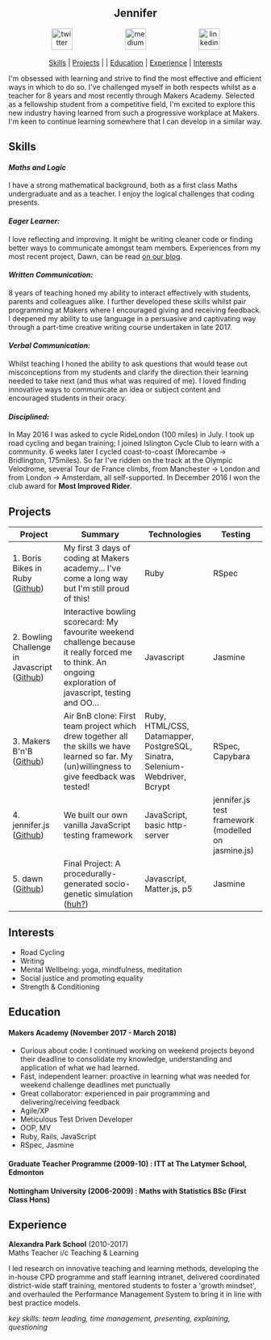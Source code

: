 <h2 align="center"> Jennifer </h2>

<p align="center">
<a href="https://twitter.com/teachlearncode">
<img src="http://goinkscape.com/wp-content/uploads/2015/07/twitter-logo-final.png" alt="twitter" hspace="50" height="42" width="42"></a>

<a href="https://medium.com/@jennifer.elaine.mairead">
<img src="https://static1.squarespace.com/static/53457bcae4b0bc890d496d14/t/568ebeee4bf118e7ef8dbef3/1452195567236/medium_logo_detail_icon.png?format=300w" alt="medium" hspace="50" height="42" width="42"></a>

<a href="https://www.linkedin.com/in/jennifer-em-shepherd/">
<img src="https://www.iconfinder.com/data/icons/free-social-icons/67/linkedin_circle_color-512.png" alt="linkedin" hspace="50" height="42" width="42"></a></p>

<p align="center"> <a href='#skills'>Skills</a> | <a href='#projects'>Projects</a> |  |  <a href='#education'>Education</a> | <a href='#experience'>Experience</a> |  <a href='#interests'>Interests</a> </p>

<!-- [Skills](#skills) | [Projects](#projects) |[Interests](#interests) | [Education](#education) | [Experience](#experience) -->

I'm obsessed with learning and strive to find the most effective and efficient ways in which to do so. I've challenged myself in both respects whilst as a teacher for 8 years and most recently through Makers Academy.  Selected as a fellowship student from a competitive field, I'm excited to explore this new industry having learned from such a progressive workplace at Makers.  I'm keen to continue learning somewhere that I can develop in a similar way.

## Skills

#### *Maths and Logic*
I have a strong mathematical background, both as a first class Maths undergraduate and as a teacher. I enjoy the logical challenges that coding presents.
#### *Eager Learner:*
I love reflecting and improving.  It might be writing cleaner code or finding better ways to communicate amongst team members. Experiences from my most recent project, Dawn, can be read [on our blog](https://medium.com/@dawnmakersacademy/to-mob-or-not-to-mob-52f16e82bc2e).
#### *Written Communication:*
8 years of teaching honed my ability to interact effectively with students, parents and colleagues alike. I further developed these skills whilst pair programming at Makers where I encouraged giving and receiving feedback. I deepened my ability to use language in a persuasive and captivating way through a part-time creative writing course undertaken in late 2017.
#### *Verbal Communication:*
Whilst teaching I honed the ability to ask questions that would tease out misconceptions from my students and clarify the direction their learning needed to take next (and thus what was required of me).  I loved finding innovative ways to communicate an idea or subject content and encouraged students in their oracy.
#### *Disciplined:*
In May 2016 I was asked to cycle RideLondon (100 miles) in July.  I took up road cycling and began training; I joined Islington Cycle Club to learn with a community. 6 weeks later I cycled coast-to-coast (Morecambe -> Bridlington, 175miles). So far I've ridden on the track at the Olympic Velodrome, several Tour de France climbs, from Manchester -> London and from London -> Amsterdam, all self-supported.  In December 2016 I won the club award for **Most Improved Rider**.


## Projects

| Project              | Summary     | Technologies  | Testing |
| -------------------- |-------------| --------------|---------|
| 1. Boris Bikes in Ruby ([Github](https://github.com/jenniferemshepherd/Boris-Bikes-Day-3)) | My first 3 days of coding at Makers academy... I've come a long way but I'm still proud of this! |Ruby | RSpec |
| 2.  Bowling Challenge in Javascript ([Github](https://github.com/jenniferemshepherd/bowling-challenge))| Interactive bowling scorecard: My favourite weekend challenge because it really forced me to think.  An ongoing exploration of javascript, testing and OO... | Javascript | Jasmine  |
| 3. Makers B'n'B ([Github](https://github.com/jenniferemshepherd/strength-bnb))| Air BnB clone: First team project which drew together all the skills we have learned so far.  My (un)willingness to give feedback was tested! | Ruby, HTML/CSS, Datamapper, PostgreSQL, Sinatra, Selenium-Webdriver, Bcrypt | RSpec, Capybara |
| 4. jennifer.js ([Github](https://github.com/jenniferemshepherd/jennifer.js))| We built our own vanilla JavaScript testing framework | JavaScript, basic http-server | jennifer.js test framework (modelled on jasmine.js) |
| 5. dawn ([Github](https://github.com/jenniferemshepherd/dawn)) | Final Project: A procedurally-generated socio-genetic simulation ([huh?](https://medium.com/@dawnmakersacademy/final-project-day-2-a74065a51441)) | Javascript, Matter.js, p5 | Jasmine |

## Interests
- Road Cycling
- Writing
- Mental Wellbeing: yoga, mindfulness, meditation
- Social justice and promoting equality
- Strength & Conditioning

## Education

#### Makers Academy (November 2017 - March 2018)
- Curious about code: I continued working on weekend projects beyond their deadline to consolidate my knowledge, understanding and application of what we had learned.
- Fast, independent learner: proactive in learning what was needed for  weekend challenge deadlines met punctually
- Great collaborator: experienced in pair programming and delivering/receiving feedback
- Agile/XP
- Meticulous Test Driven Developer
- OOP, MV
- Ruby, Rails, JavaScript
- RSpec, Jasmine

#### Graduate Teacher Programme (2009-10) : ITT at The Latymer School, Edmonton

#### Nottingham University (2006-2009) : Maths with Statistics BSc (First Class Hons)

## Experience

**Alexandra Park School** (2010-2017)    
Maths Teacher i/c Teaching & Learning

I led research on innovative teaching and learning methods, developing the in-house CPD programme and staff learning intranet, delivered coordinated district-wide staff training, mentored students to foster a 'growth mindset', and overhauled the Performance Management System to bring it in line with best practice models.

_key skills: team leading, time management, presenting, explaining, questioning_
